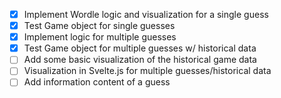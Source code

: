 - [x] Implement Wordle logic and visualization for a single guess
- [x] Test Game object for single guesses
- [x] Implement logic for multiple guesses
- [x] Test Game object for multiple guesses w/ historical data
- [ ] Add some basic visualization of the historical game data
- [ ] Visualization in Svelte.js for multiple guesses/historical data
- [ ] Add information content of a guess
